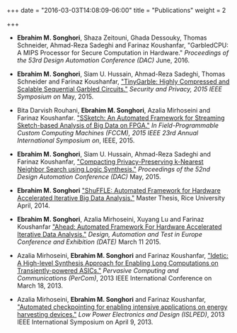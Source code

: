 +++
date = "2016-03-03T14:08:09-06:00"
title = "Publications"
weight = 2

+++


* <b>Ebrahim M. Songhori</b>, Shaza Zeitouni, Ghada Dessouky, Thomas Schneider, Ahmad-Reza Sadeghi and Farinaz Koushanfar, "GarbledCPU: A MIPS Processor for Secure Computation in Hardware." <i>Proceedings of the 53rd Design Automation Conference (DAC)</i> June, 2016.

* <b>Ebrahim M. Songhori</b>, Siam U. Hussain, Ahmad-Reza Sadeghi, Thomas Schneider and Farinaz Koushanfar, ["TinyGarble: Highly Compressed and Scalable Sequential Garbled Circuits."](/file/TinyGarble.pdf) <i>Security and Privacy, 2015 IEEE Symposium on</i> May, 2015.

* Bita Darvish Rouhani, <b>Ebrahim M. Songhori</b>, Azalia Mirhoseini and Farinaz Koushanfar.​ ["SSketch: An Automated Framework for Streaming Sketch-based Analysis of Big Data on FPGA."](/file/SSketch.pdf) ​​<i>In Field-Programmable Custom Computing Machines (FCCM), 201​5 IEEE 2​3rd Annual International Symposium on</i>, IEEE, 201​5​.

* <b>Ebrahim M. Songhori</b>, Siam U. Hussain, Ahmad-Reza Sadeghi and Farinaz Koushanfar, ["Compacting Privacy-Preserving k-Nearest Neighbor Search using Logic Synthesis."](/file/secure-knn.pdf) <i>Proceedings of the 52nd Design Automation Conference (DAC)</i> May, 2015.

<!--more-->

* <b>Ebrahim M. Songhori</b> ["ShuFFLE: Automated Framework for Hardware Accelerated Iterative Big Data Analysis."](/file/ms-thesis.pdf) Master Thesis, Rice University April, 2014.

* <b>Ebrahim M. Songhori</b>, Azalia Mirhoseini, Xuyang Lu and Farinaz Koushanfar ["Ahead: Automated Framework For Hardware Accelerated Iterative Data Analysis."](/file/ahead.pdf) <i>Design, Automation and Test in Europe Conference and Exhibition (DATE)</i> March 11 2015.

* Azalia Mirhoseini, <b>Ebrahim M. Songhori</b> and Farinaz Koushanfar, ["Idetic: A High-level Synthesis Approach for Enabling Long Computations on Transiently-powered ASICs."](/file/Idetic.pdf) <i>Pervasive Computing and Communications (PerCom)</i>, 2013 IEEE International Conference on March 18, 2013.

* Azalia Mirhoseini, <b>Ebrahim M. Songhori</b> and Farinaz Koushanfar, ["Automated checkpointing for enabling intensive applications on energy harvesting devices."](/file/automated-check.pdf) <i>Low Power Electronics and Design (ISLPED)</i>, 2013 IEEE International Symposium on April 9, 2013.
